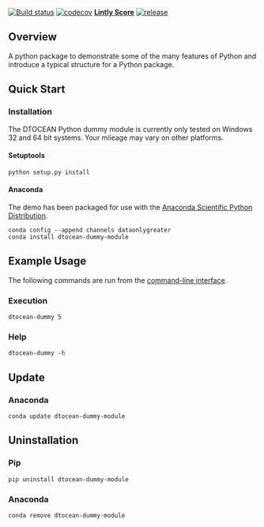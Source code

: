 [![Build status](https://ci.appveyor.com/api/projects/status/017pb1p0p1hrifm7?svg=true)](https://ci.appveyor.com/project/DTOcean/dtocean-dummy-module)
[![codecov](https://codecov.io/gh/DTOcean/dtocean-dummy-module/branch/master/graph/badge.svg)](https://codecov.io/gh/DTOcean/dtocean-dummy-module)
[**Lintly Score**](https://lintly.com/gh/DTOcean/dtocean-dummy-module/)
[![release](https://img.shields.io/github/release/DTOcean/dtocean-dummy-module.svg)](https://github.com/DTOcean/dtocean-dummy-module/releases/latest)

## Overview

A python package to demonstrate some of the many features of Python and
introduce a typical structure for a Python package.

## Quick Start

### Installation

The DTOCEAN Python dummy module is currently only tested on Windows 32
and 64 bit systems. Your mileage may vary on other platforms.

#### Setuptools

```shell
python setup.py install
```

#### Anaconda

The demo has been packaged for use with the [Anaconda Scientific Python
Distribution](https://store.continuum.io/cshop/anaconda/).

```shell
conda config --append channels dataonlygreater
conda install dtocean-dummy-module
```

## Example Usage

The following commands are run from the
[command-line interface](http://en.wikipedia.org/wiki/Command-line_interface).

### Execution

```shell
dtocean-dummy 5
```

### Help

```shell
dtocean-dummy -h
```

## Update

### Anaconda

```shell
conda update dtocean-dummy-module
```

## Uninstallation

### Pip

```shell
pip uninstall dtocean-dummy-module
```

### Anaconda

```shell
conda remove dtocean-dummy-module
```
